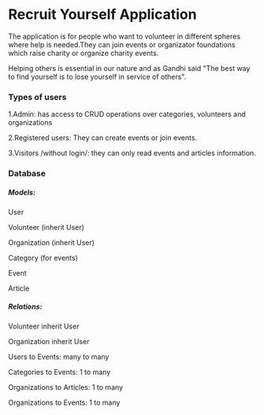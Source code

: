# Recruit Yourself Application

The application is for people who want to volunteer in different spheres where help is needed.They can join events or organizator foundations which raise charity or organize charity events.

Helping others is essential in our nature and as Gandhi said "The best way to find yourself is to lose yourself in service of others".

### Types of users

1.Admin: has access to CRUD operations over categories, volunteers and organizations

2.Registered users: They can create events or join events.

3.Visitors /without login/: they can only read events and articles information.


### Database

##### Models:

User

Volunteer (inherit User) 

Organization (inherit User)

Category (for events)

Event

Article


##### Relations:

Volunteer inherit User

Organization inherit User

Users to Events: many to many

Categories to Events: 1 to many

Organizations to Articles: 1 to many

Organizations to Events: 1 to many
